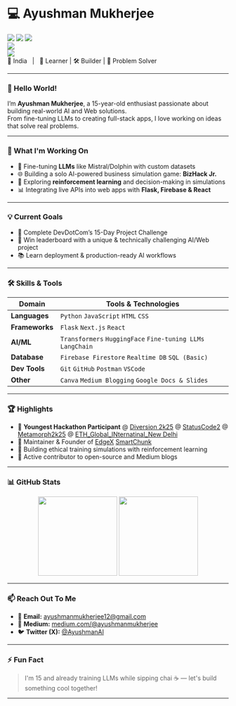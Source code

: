 # 💻 Ayushman Mukherjee

[![](https://img.shields.io/badge/Age-15-blue)]() [![](https://img.shields.io/badge/Role-AI%20%7C%20Web%20Dev-informational)]() [![](https://img.shields.io/badge/Open%20Source-Contributor-brightgreen)]()  
[![](https://img.shields.io/badge/Hackathon%20Experience-Diversion%202k25-yellow)](https://www.diversion.tech/)  
[![](https://img.shields.io/badge/Hackathon%20Experience-StatusCode%2-Track-winner-yellow)](https://hackathon.iiitkalyani.ac.in/)  
📍 India &nbsp;&nbsp;|&nbsp;&nbsp; 🧠 Learner | 🛠️ Builder | 🧩 Problem Solver  

---

### 👋 Hello World!

I’m **Ayushman Mukherjee**, a 15-year-old enthusiast passionate about building real-world AI and Web solutions.  
From fine-tuning LLMs to creating full-stack apps, I love working on ideas that solve real problems.

---

### 🔧 What I'm Working On

- 🔬 Fine-tuning **LLMs** like Mistral/Dolphin with custom datasets
- 🌐 Building a solo AI-powered business simulation game: **BizHack Jr.**
- 🧠 Exploring **reinforcement learning** and decision-making in simulations
- 📊 Integrating live APIs into web apps with **Flask, Firebase & React**

---

### 💡 Current Goals

- 🚀 Complete DevDotCom’s 15-Day Project Challenge  
- 🥇 Win leaderboard with a unique & technically challenging AI/Web project  
- 📚 Learn deployment & production-ready AI workflows

---

### 🛠️ Skills & Tools

| Domain         | Tools & Technologies                                                                 |
|----------------|----------------------------------------------------------------------------------------|
| **Languages**  | `Python` `JavaScript` `HTML` `CSS`                                                     |
| **Frameworks** | `Flask` `Next.js` `React`                                                              |
| **AI/ML**      | `Transformers` `HuggingFace` `Fine-tuning LLMs` `LangChain`                            |
| **Database**   | `Firebase Firestore` `Realtime DB` `SQL (Basic)`                                      |
| **Dev Tools**  | `Git` `GitHub` `Postman` `VSCode`                                                      |
| **Other**      | `Canva` `Medium Blogging` `Google Docs & Slides`                                      |

---

### 🏆 Highlights

- 🧠 **Youngest Hackathon Participant** @ [Diversion 2k25](https://www.diversion.tech/) @ [StatusCode2](https://hackathon.iiitkalyani.ac.in/) @ [Metamorph2k25](https://www.meta-morph.tech/) @ [ETH_Global_INternatinal_New Delhi](https://ethglobal.com/events/newdelhi)
- 🔧 Maintainer & Founder of [EdgeX](https://github.com/ayush585/edgex) [SmartChunk]()
- 🧩 Building ethical training simulations with reinforcement learning
- 📝 Active contributor to open-source and Medium blogs

---

### 📊 GitHub Stats

<p align="center">
  <img src="https://github-readme-stats.vercel.app/api?username=ayush585&show_icons=true&theme=tokyonight&hide_border=true" height="180"/>
  <img src="https://github-readme-streak-stats.herokuapp.com/?user=ayush585&theme=tokyonight&hide_border=true" height="180"/>
</p>

---

### 📫 Reach Out To Me

- 📧 **Email:** [ayushmanmukherjee12@gmail.com](mailto:ayushmanmukherjee12@gmail.com)  
- 📝 **Medium:** [medium.com/@ayushmanmukherjee](https://medium.com/@ayushmanmukherjee)
- 🐦 **Twitter (X):** [@AyushmanAI](https://twitter.com/AyushmanAI)

---

### ⚡ Fun Fact
> I'm 15 and already training LLMs while sipping chai ☕ — let's build something cool together!

---

